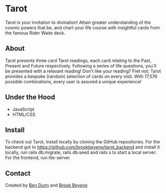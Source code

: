 # Tarot

Tarot is your invitation to divination! Attain greater understanding of the cosmic powers that be, and chart your life course with insightful cards from the famous Rider Waite deck.

## About

Tarot presents three card Tarot readings, each card relating to the Past, Present and Future respectively. Following a series of life questions, you'll be presented with a relevant reading! Don't like your reading? Fret not; Tarot provides a bespoke (random) selection of cards on every visit. With 17,576 possible combinations, every user is assured a unique experience!


## Under the Hood

* JavaScript
* HTML/CSS

## Install

To check out Tarot, install locally by cloning the GitHub repositories. For the backend got to https://github.com/brookbeyene/tarot_backend and install it locally, run rails db:migrate, rails db:seed and rails s to start a local server. For the frontend, run lite-server.


## Contact

Created by [Ben Dunn](https://github.com/btdunn) and [Brook Beyene](https://github.com/brookbeyene)

